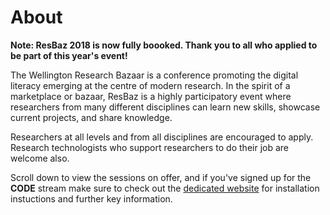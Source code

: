 # About

<b> Note: ResBaz 2018 is now fully boooked. Thank you to all who applied to be part of this year's event!</b>
<p>
The Wellington Research Bazaar is a conference promoting the digital literacy emerging at the centre of modern research. In the spirit of a marketplace or bazaar, ResBaz is a highly participatory event where researchers from many different disciplines can learn new skills, showcase current projects, and share knowledge.
<p>
Researchers at all levels and from all disciplines are encouraged to apply. <br>Research technologists who support researchers to do their job are welcome also. 
<p>
Scroll down to view the sessions on offer, and if you've signed up for the <b>CODE</b> stream make sure to check out the  <a href="https://andre-geldenhuis.github.io/2018-07-04-vuw/" taret="_blank"> dedicated website</a> for installation instuctions and further key information. 